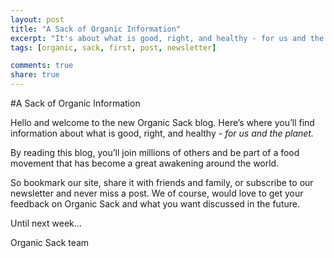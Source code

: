 ```yaml
---
layout: post
title: "A Sack of Organic Information"
excerpt: "It's about what is good, right, and healthy - for us and the planet."
tags: [organic, sack, first, post, newsletter]

comments: true
share: true
---
```


#A Sack of Organic Information

Hello and welcome to the new Organic Sack blog.  Here’s where you’ll find information about what is good, right, and healthy - *for us and the planet.*  

By reading this blog, you’ll join millions of others and be part of a food movement that has become a great awakening around the world.

So bookmark our site, share it with friends and family, or subscribe to our newsletter and never miss a post.  We of course, would love to get your feedback on Organic Sack and what you want discussed in the future.   

Until next week...

Organic Sack team
